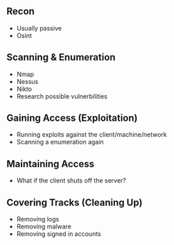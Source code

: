 ## Recon
- Usually passive
- Osint

## Scanning & Enumeration
- Nmap
- Nessus
- Nikto
- Research possible vulnerbilities

## Gaining Access (Exploitation)
- Running exploits against the client/machine/network
- Scanning a enumeration again

## Maintaining Access
- What if the client shuts off the server?

## Covering Tracks (Cleaning Up)
- Removing logs
- Removing malware
- Removing signed in accounts